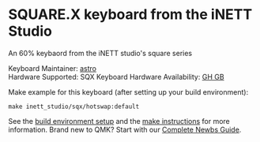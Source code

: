 # SQUARE.X keyboard from the iNETT Studio

An 60% keybaord from the iNETT studio's square series

Keyboard Maintainer: [astro](https://github.com/yulei)  
Hardware Supported: SQX Keyboard
Hardware Availability: [GH GB](https://geekhack.org/index.php?topic=107062.0)

Make example for this keyboard (after setting up your build environment):

    make inett_studio/sqx/hotswap:default

See the [build environment setup](https://docs.qmk.fm/#/getting_started_build_tools) and the [make instructions](https://docs.qmk.fm/#/getting_started_make_guide) for more information. Brand new to QMK? Start with our [Complete Newbs Guide](https://docs.qmk.fm/#/newbs).
